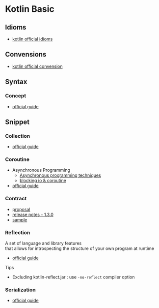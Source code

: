 # Kotlin Basic

## Idioms

- [kotlin official idioms](https://kotlinlang.org/docs/idioms.html)

## Convensions

- [kotlin official convension](https://kotlinlang.org/docs/coding-conventions.html)

## Syntax

### Concept

- [official guide](https://kotlinlang.org/docs/basic-types.html)

## Snippet

### Collection

- [official guide](https://kotlinlang.org/docs/collections-overview.html)

### Coroutine

- Asynchronous Programming
  - [Asynchronous programming techniques](https://kotlinlang.org/docs/async-programming.html)
  - [blocking io & coroutine](https://elizarov.medium.com/blocking-threads-suspending-coroutines-d33e11bf4761)
- [official guide](https://kotlinlang.org/docs/coroutines-guide.html)

### Contract

- [proposal](https://github.com/Kotlin/KEEP/blob/master/proposals/kotlin-contracts.md)
- [release notes - 1.3.0](https://kotlinlang.org/docs/whatsnew13.html#contracts)
- [sample](https://github.com/JetBrains/kotlin/blob/master/libraries/stdlib/samples/test/samples/contracts/contracts.kt)

### Reflection

A set of language and library features\
that allows for introspecting the structure of your own program at runtime

- [official guide](https://kotlinlang.org/docs/reflection.html)

Tips

- Excluding kotlin-reflect.jar : use `-no-reflect` compiler option

### Serialization

- [official guide](https://github.com/Kotlin/kotlinx.serialization/blob/master/docs/serialization-guide.md)
